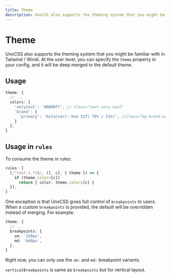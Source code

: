 ```yaml
---
title: Theme
description: UnoCSS also supports the theming system that you might be familiar with in Tailwind / Windi.
---
```


# Theme

UnoCSS also supports the theming system that you might be familiar with in Tailwind / Windi. At the user level, you can specify the `theme` property in your config, and it will be deep merged to the default theme.

## Usage

<!--eslint-skip-->

```ts
theme: {
  // ...
  colors: {
    'veryCool': '#0000ff', // class="text-very-cool"
    'brand': {
      'primary': 'hsla(var(--hue 217) 78% / 51%)', //class="bg-brand-primary"
    }
  },
}
```

## Usage in `rules`

To consume the theme in rules:

```ts
rules: [
  [/^text-(.*)$/, ([, c], { theme }) => {
    if (theme.colors[c])
      return { color: theme.colors[c] }
  }],
]
```

One exception is that UnoCSS gives full control of `breakpoints` to users. When a custom `breakpoints` is provided, the default will be overridden instead of merging. For example:

<!--eslint-skip-->

```ts
theme: {
  // ...
  breakpoints: {
    sm: '320px',
    md: '640px',
  },
}
```

Right now, you can only use the `sm:` and `md:` breakpoint variants.

`verticalBreakpoints` is same as `breakpoints` but for vertical layout.
